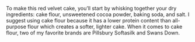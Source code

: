 To make this red velvet cake, you’ll start by whisking together your dry ingredients: cake flour, unsweetened cocoa powder, baking soda, and salt. I suggest using cake flour because it has a lower protein content than all-purpose flour which creates a softer, lighter cake. When it comes to cake flour, two of my favorite brands are Pillsbury Softasilk and Swans Down.